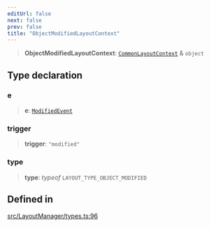 ```yaml
---
editUrl: false
next: false
prev: false
title: "ObjectModifiedLayoutContext"
---
```


> **ObjectModifiedLayoutContext**: [`CommonLayoutContext`](/api/type-aliases/commonlayoutcontext/) & `object`

## Type declaration

### e

> **e**: [`ModifiedEvent`](/api/interfaces/modifiedevent/)

### trigger

> **trigger**: `"modified"`

### type

> **type**: *typeof* `LAYOUT_TYPE_OBJECT_MODIFIED`

## Defined in

[src/LayoutManager/types.ts:96](https://github.com/fabricjs/fabric.js/blob/8748628df7e9de00ba77413bfc3ad9e9fe9d4f30/src/LayoutManager/types.ts#L96)

